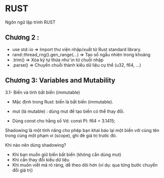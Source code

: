 #  RUST
Ngôn ngữ lập trình RUST

## Chương 2 : 
- use std::io                       => Import thư viện nhập/xuất từ Rust standard library.
- rand::thread_rng().gen_range(...) => Tạo số ngẫu nhiên trong khoảng
- .trim()                           => Xóa ký tự thừa như \n từ chuỗi nhập
- .parse()                          => Chuyển chuỗi thành kiểu dữ liệu cụ thể (u32, f64, ...)
## Chương 3: Variables and Mutability

3.1- Biến và tính bất biến (immutable)
- Mặc định trong Rust: biến là bất biến (immutable). 
- mut (là mutable) : dùng mut để tạo biến có thể thay đổi.

- Dùng const cho hằng số 
    Vd: const PI: f64 = 3.1415;

Shadowing là một tính năng cho phép bạn khai báo lại một biến với cùng tên trong cùng một phạm vi (scope), ghi đè giá trị trước đó.

Khi nào nên dùng shadowing?
- Khi bạn muốn giữ biến bất biến (không cần dùng mut)
- Khi cần thay đổi kiểu dữ liệu
- Khi muốn viết mã rõ ràng, dễ theo dõi hơn (ví dụ: qua từng bước chuyển đổi giá trị)